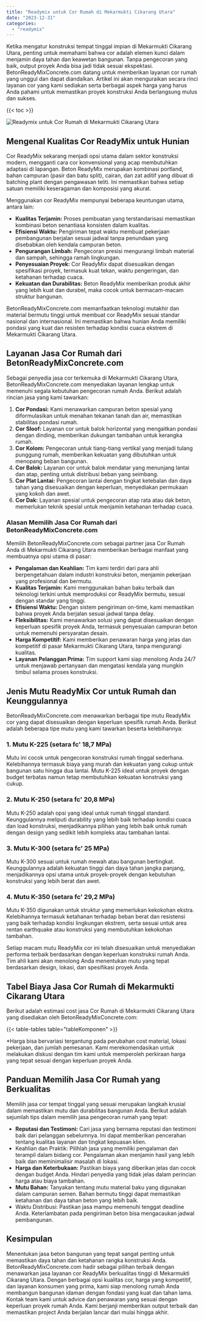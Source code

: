 ```yaml
---
title: "Readymix untuk Cor Rumah di Mekarmukti Cikarang Utara"
date: "2023-12-31"
categories: 
  - "readymix"
---
```


Ketika mengatur konstruksi tempat tinggal impian di Mekarmukti Cikarang Utara, penting untuk memahami bahwa cor adalah elemen kunci dalam menjamin daya tahan dan keawetan bangunan. Tanpa pengecoran yang baik, output proyek Anda bisa jadi tidak sesuai ekspektasi. BetonReadyMixConcrete.com datang untuk memberikan layanan cor rumah yang unggul dan dapat diandalkan. Artikel ini akan menguraikan secara rinci layanan cor yang kami sediakan serta berbagai aspek harga yang harus Anda pahami untuk memastikan proyek konstruksi Anda berlangsung mulus dan sukses.

{{< toc >}}

![Readymix untuk Cor Rumah di Mekarmukti Cikarang Utara](https://betoncor8.github.io/cor/harga-beton-readymix-concrete%20(12).png)

## Mengenal Kualitas Cor ReadyMix untuk Hunian

Cor ReadyMix sekarang menjadi opsi utama dalam sektor konstruksi modern, mengganti cara cor konvensional yang acap membutuhkan adaptasi di lapangan. Beton ReadyMix merupakan kombinasi portland, bahan campuran (pasir dan batu split), cairan, dan zat aditif yang dibuat di batching plant dengan pengawasan teliti. Ini memastikan bahwa setiap satuan memiliki keseragaman dan komposisi yang akurat.

Menggunakan cor ReadyMix mempunyai beberapa keuntungan utama, antara lain:

- **Kualitas Terjamin:** Proses pembuatan yang terstandarisasi memastikan kombinasi beton senantiasa konsisten dalam kualitas.
- **Efisiensi Waktu:** Pengiriman tepat waktu membuat pekerjaan pembangunan berjalan sesuai jadwal tanpa penundaan yang disebabkan oleh kendala campuran beton.
- **Pengurangan Limbah:** Pengecoran presisi mengurangi limbah material dan sampah, sehingga ramah lingkungan.
- **Penyesuaian Proyek:** Cor ReadyMix dapat disesuaikan dengan spesifikasi proyek, termasuk kuat tekan, waktu pengeringan, dan ketahanan terhadap cuaca.
- **Kekuatan dan Durabilitas:** Beton ReadyMix memberikan produk akhir yang lebih kuat dan durabel, maka cocok untuk bermacam-macam struktur bangunan.

BetonReadyMixConcrete.com memanfaatkan teknologi mutakhir dan material bermutu tinggi untuk membuat cor ReadyMix sesuai standar nasional dan internasional. Ini memastikan bahwa hunian Anda memiliki pondasi yang kuat dan resisten terhadap kondisi cuaca ekstrem di Mekarmukti Cikarang Utara.

## Layanan Jasa Cor Rumah dari BetonReadyMixConcrete.com

Sebagai penyedia jasa cor terkemuka di Mekarmukti Cikarang Utara, BetonReadyMixConcrete.com menyediakan layanan lengkap untuk memenuhi segala kebutuhan pengecoran rumah Anda. Berikut adalah rincian jasa yang kami tawarkan:

1. **Cor Pondasi:** Kami menawarkan campuran beton spesial yang diformulasikan untuk menahan tekanan tanah dan air, memastikan stabilitas pondasi rumah.
2. **Cor Sloof:** Layanan cor untuk balok horizontal yang mengaitkan pondasi dengan dinding, memberikan dukungan tambahan untuk kerangka rumah.
3. **Cor Kolom:** Pengecoran untuk tiang-tiang vertikal yang menjadi tulang punggung rumah, memberikan kekuatan yang dibutuhkan untuk menopang beban bangunan.
4. **Cor Balok:** Layanan cor untuk balok mendatar yang menunjang lantai dan atap, penting untuk distribusi beban yang seimbang.
5. **Cor Plat Lantai:** Pengecoran lantai dengan tingkat ketebalan dan daya tahan yang disesuaikan dengan keperluan, menyediakan permukaan yang kokoh dan awet.
6. **Cor Dak:** Layanan spesial untuk pengecoran atap rata atau dak beton, memerlukan teknik spesial untuk menjamin ketahanan terhadap cuaca.

### Alasan Memilih Jasa Cor Rumah dari BetonReadyMixConcrete.com

Memilih BetonReadyMixConcrete.com sebagai partner jasa Cor Rumah Anda di Mekarmukti Cikarang Utara memberikan berbagai manfaat yang membuatnya opsi utama di pasar:

- **Pengalaman dan Keahlian:** Tim kami terdiri dari para ahli berpengetahuan dalam industri konstruksi beton, menjamin pekerjaan yang profesional dan bermutu.
- **Kualitas Terjamin:** Kami menggunakan bahan baku terbaik dan teknologi terkini untuk memproduksi cor ReadyMix bermutu, sesuai dengan standar yang tinggi.
- **Efisiensi Waktu:** Dengan sistem pengiriman on-time, kami memastikan bahwa proyek Anda berjalan sesuai jadwal tanpa delay.
- **Fleksibilitas:** Kami menawarkan solusi yang dapat disesuaikan dengan keperluan spesifik proyek Anda, termasuk penyesuaian campuran beton untuk memenuhi persyaratan desain.
- **Harga Kompetitif:** Kami memberikan penawaran harga yang jelas dan kompetitif di pasar Mekarmukti Cikarang Utara, tanpa mengurangi kualitas.
- **Layanan Pelanggan Prima:** Tim support kami siap menolong Anda 24/7 untuk menjawab pertanyaan dan mengatasi kendala yang mungkin timbul selama proses konstruksi.

## Jenis Mutu ReadyMix Cor untuk Rumah dan Keunggulannya

BetonReadyMixConcrete.com menawarkan berbagai tipe mutu ReadyMix cor yang dapat disesuaikan dengan keperluan spesifik rumah Anda. Berikut adalah beberapa tipe mutu yang kami tawarkan beserta kelebihannya:

### 1\. Mutu K-225 (setara fc' 18,7 MPa)

Mutu ini cocok untuk pengecoran konstruksi rumah tinggal sederhana. Kelebihannya termasuk biaya yang murah dan kekuatan yang cukup untuk bangunan satu hingga dua lantai. Mutu K-225 ideal untuk proyek dengan budget terbatas namun tetap membutuhkan kekuatan konstruksi yang cukup.

### 2\. Mutu K-250 (setara fc' 20,8 MPa)

Mutu K-250 adalah opsi yang ideal untuk rumah tinggal standard. Keunggulannya meliputi durability yang lebih baik terhadap kondisi cuaca dan load konstruksi, menjadikannya pilihan yang lebih baik untuk rumah dengan design yang sedikit lebih kompleks atau tambahan lantai.

### 3\. Mutu K-300 (setara fc' 25 MPa)

Mutu K-300 sesuai untuk rumah mewah atau bangunan bertingkat. Keunggulannya adalah kekuatan tinggi dan daya tahan jangka panjang, menjadikannya opsi utama untuk proyek-proyek dengan kebutuhan konstruksi yang lebih berat dan awet.

### 4\. Mutu K-350 (setara fc' 29,2 MPa)

Mutu K-350 digunakan untuk struktur yang memerlukan kekokohan ekstra. Kelebihannya termasuk ketahanan terhadap beban berat dan resistensi yang baik terhadap kondisi lingkungan ekstrem, serta sesuai untuk area rentan earthquake atau konstruksi yang membutuhkan kekokohan tambahan.

Setiap macam mutu ReadyMix cor ini telah disesuaikan untuk menyediakan performa terbaik berdasarkan dengan keperluan konstruksi rumah Anda. Tim ahli kami akan menolong Anda menentukan mutu yang tepat berdasarkan design, lokasi, dan spesifikasi proyek Anda.

## Tabel Biaya Jasa Cor Rumah di Mekarmukti Cikarang Utara

Berikut adalah estimasi cost jasa Cor Rumah di Mekarmukti Cikarang Utara yang disediakan oleh BetonReadyMixConcrete.com:

{{< table-tables table="tableKomponen" >}}

\*Harga bisa bervariasi tergantung pada perubahan cost material, lokasi pekerjaan, dan jumlah pemesanan. Kami merekomendasikan untuk melakukan diskusi dengan tim kami untuk memperoleh perkiraan harga yang tepat sesuai dengan keperluan proyek Anda.

## Panduan Memilih Jasa Cor Rumah yang Berkualitas

Memilih jasa cor tempat tinggal yang sesuai merupakan langkah krusial dalam memastikan mutu dan durabilitas bangunan Anda. Berikut adalah sejumlah tips dalam memilih jasa pengecoran rumah yang tepat:

- **Reputasi dan Testimoni:** Cari jasa yang bernama reputasi dan testimoni baik dari pelanggan sebelumnya. Ini dapat memberikan pencerahan tentang kualitas layanan dan tingkat kepuasan klien.
- Keahlian dan Praktik: Pilihlah jasa yang memiliki pengalaman dan terampil dalam bidang cor. Pengalaman akan menjamin hasil yang lebih baik dan meminimalisir masalah di lokasi.
- **Harga dan Keterbukaan:** Pastikan biaya yang diberikan jelas dan cocok dengan budget Anda. Hindari penyedia yang tidak jelas dalam perincian harga atau biaya tambahan.
- **Mutu Bahan:** Tanyakan tentang mutu material baku yang digunakan dalam campuran semen. Bahan bermutu tinggi dapat memastikan ketahanan dan daya tahan beton yang lebih baik.
- Waktu Distribusi: Pastikan jasa mampu memenuhi tenggat deadline Anda. Keterlambatan pada pengiriman beton bisa mengacaukan jadwal pembangunan.

## Kesimpulan

Menentukan jasa beton bangunan yang tepat sangat penting untuk memastikan daya tahan dan ketahanan rangka konstruksi Anda. BetonReadyMixConcrete.com hadir sebagai pilihan terbaik dengan menawarkan jasa layanan cor ReadyMix berkualitas tinggi di Mekarmukti Cikarang Utara. Dengan berbagai opsi kualitas cor, harga yang kompetitif, dan layanan konsumen yang prima, kami siap menolong rumah Anda membangun bangunan idaman dengan fondasi yang kuat dan tahan lama. Kontak team kami untuk advice dan penawaran yang sesuai dengan keperluan proyek rumah Anda. Kami berjanji memberikan output terbaik dan memastikan project Anda berjalan lancar dari mulai hingga akhir.
